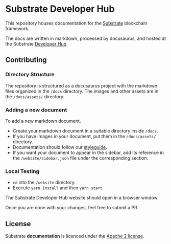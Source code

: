# Substrate Developer Hub

This repository houses documentation for the [Substrate](https://[parity.io/substrate) blockchain framework.

The docs are written in markdown, processed by docusaurus, and hosted at the Substrate [Developer Hub](https://substrate.dev).

## Contributing

### Directory Structure

The repository is structured as a docusaurus project with the markdown files organized in the `/docs` directory. The images and other assets are in the `/docs/assets/` directory.

### Adding a new document

To add a new markdown document,

* Create your markdown document in a suitable directory inside `/docs`.
* If you have images in your document, put them in the `/docs/assets/` directory.
* Documentation should follow our [styleguide](style-guide.md).
* If you want your document to appear in the sidebar, add its reference in the `/website/sidebar.json` file under the corresponding section.

### Local Testing

* `cd` into the `/website` directory.
* Execute `yarn install` and then `yarn start`.

The Substrate Developer Hub website should open in a browser window.

Once you are done with your changes, feel free to submit a PR.

## License

Substrate **documentation** is licenced under the [Apache 2 license](./LICENSE).
